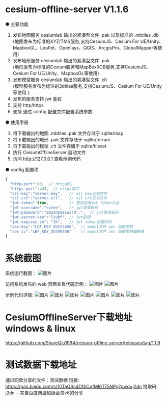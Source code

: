 # cesium-offline-server V1.1.6

● 主要功能

1. 发布地图服务 cesiumlab 输出的紧凑型文件 .pak  以及标准的 .mbtiles .db <br/>
(地图发布为标准的XYZ/TMS服务,支持CesiumJS、Cesium For UE/Unity、MapboxGL、Leaflet、Openlays、QGIS、ArcgisPro、GlobalMapper等使用)
2. 发布地形服务 cesiumlab 输出的紧凑型文件 .pak <br/>
(地形发布为标准的Cesium服务和MapBoxRGB服务,支持CesiumJS、Cesium For UE/Unity、MapboxGL等使用)
3. 发布模型服务 cesiumlab 输出的紧凑型文件 .clt <br/>
(模型服务发布为标注的3dtiles服务,支持CesiumJS、Cesium For UE/Unity等使用  )
4. 发布的服务支持 jwt 鉴权
5. 支持 http/https
6. 支持 通过 config 配置文件配置系统参数

● 使用手册

1. 将下载输出的地图 .mbtiles .pak 文件存储于 sqlite/map
2. 将下载输出的地形 .pak 文件存储于 sqlite/terrain
3. 将下载输出的模型 .clt 文件存储于 sqlite/tileset
4. 执行 CeisumOfflineServer 启动文件
5. 访问 http://127.0.0.1 查看示例代码

● config 配置项

```javascript
{
  "http-port":80,  // http端口
  "https-port":443,  // https端口
  "ssl-key":"server.key",   // ssl key证书文件
  "ssl-crt":"server.crt",   // ssl crt证书文件
  "jwt-token":true,         // 是否启用jwt token认证
  "jwt-username":"eulee",   // jwt登录帐号
  "jwt-password":"2023@password!.",  // jwt登录密码
  "jwt-secret-key":"liubf", // jwt密钥
  "jwt-expires-in": "1h",   // jwt token过期时间
  "aes-key":"LBF_KEY_XU123456",  // model文件 aes 加密密钥
  "aes-iv":"LBF_KEY_XU789456"    // model文件 aes 加密密钥偏移量
}
```

# 系统截图

系统运行截图：
![图片](https://devmodels.oss-cn-shenzhen.aliyuncs.com/devtest/liubofang/images/%E5%BE%AE%E4%BF%A1%E5%9B%BE%E7%89%87_20230801175802.png)

访问系统发布的 web 页面查看代码示例：
![图片](https://devmodels.oss-cn-shenzhen.aliyuncs.com/devtest/liubofang/images/%E5%BE%AE%E4%BF%A1%E5%9B%BE%E7%89%87_20230801180410.png)
![图片](https://devmodels.oss-cn-shenzhen.aliyuncs.com/devtest/liubofang/images/%E5%BE%AE%E4%BF%A1%E5%9B%BE%E7%89%87_20230801180357.png)

示例代码详情:
![图片](https://devmodels.oss-cn-shenzhen.aliyuncs.com/devtest/liubofang/images/%E5%BE%AE%E4%BF%A1%E5%9B%BE%E7%89%87_20230801175028.png)
![图片](https://devmodels.oss-cn-shenzhen.aliyuncs.com/devtest/liubofang/images/7101.png)
![图片](https://devmodels.oss-cn-shenzhen.aliyuncs.com/devtest/liubofang/images/7102.jpg)
![图片](https://devmodels.oss-cn-shenzhen.aliyuncs.com/devtest/liubofang/images/7103.jpg)
![图片](https://devmodels.oss-cn-shenzhen.aliyuncs.com/devtest/liubofang/images/7104.jpg)
![图片](https://devmodels.oss-cn-shenzhen.aliyuncs.com/devtest/liubofang/images/7105.jpg)
![图片](https://devmodels.oss-cn-shenzhen.aliyuncs.com/devtest/liubofang/images/7106.jpg)

#  CesiumOfflineServer下载地址 windows & linux

https://github.com/ShareQiu1994/cesium-offline-server/releases/tag/1.1.6

# 测试数据下载地址

通过网盘分享的文件：测试数据
链接: https://pan.baidu.com/s/10TaQSc4DfbCqfMI6T75NPg?pwd=j2dn 提取码: j2dn 
--来自百度网盘超级会员v6的分享
